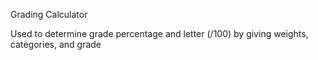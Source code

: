 Grading Calculator

Used to determine grade percentage and letter (/100) by giving weights, categories, and grade
